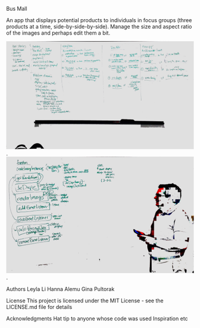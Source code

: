 Bus Mall

An app that displays potential products to individuals in focus groups (three products at a time, side-by-side-by-side). Manage the size and aspect ratio of the images and perhaps edit them a bit.

![alt text describing the image](./images/white-board-1.jpg).
![alt text describing the image](./images/white-board-2.jpg).  




<!-- Getting Started
These instructions will get you a copy of the project up and running on your local machine for development and testing purposes. See deployment for notes on how to deploy the project on a live system. -->

<!-- Prerequisites
What things you need to install the software and how to install them

Give examples
Installing
A step by step series of examples that tell you how to get a development env running

Say what the step will be

Give the example
And repeat

until finished
End with an example of getting some data out of the system or using it for a little demo

Running the tests
Explain how to run the automated tests for this system

Break down into end to end tests
Explain what these tests test and why

Give an example
And coding style tests
Explain what these tests test and why

Give an example
Deployment
Add additional notes about how to deploy this on a live system

Built With
Dropwizard - The web framework used
Maven - Dependency Management
ROME - Used to generate RSS Feeds
Contributing
Please read CONTRIBUTING.md for details on our code of conduct, and the process for submitting pull requests to us. -->

<!-- Versioning
We use SemVer for versioning. For the versions available, see the tags on this repository. -->

Authors
Leyla Li
Hanna Alemu
Gina Pultorak

License
This project is licensed under the MIT License - see the LICENSE.md file for details

Acknowledgments
Hat tip to anyone whose code was used
Inspiration
etc